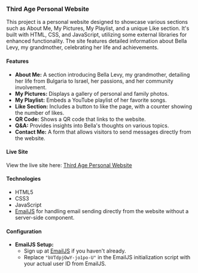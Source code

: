 
### Third Age Personal Website

This project is a personal website designed to showcase various sections such as About Me, My Pictures, My Playlist, and a unique Like section. It's built with HTML, CSS, and JavaScript, utilizing some external libraries for enhanced functionality. The site features detailed information about Bella Levy, my grandmother, celebrating her life and achievements.

#### Features

- **About Me:** A section introducing Bella Levy, my grandmother, detailing her life from Bulgaria to Israel, her passions, and her community involvement.
- **My Pictures:** Displays a gallery of personal and family photos.
- **My Playlist:** Embeds a YouTube playlist of her favorite songs.
- **Like Section:** Includes a button to like the page, with a counter showing the number of likes.
- **QR Code:** Shows a QR code that links to the website.
- **Q&A:** Provides insights into Bella's thoughts on various topics.
- **Contact Me:** A form that allows visitors to send messages directly from the website.

#### Live Site

View the live site here: [Third Age Personal Website](https://wed-2023.github.io/assignment1-noama11--209263805/)


#### Technologies

- HTML5
- CSS3
- JavaScript
- [EmailJS](https://www.emailjs.com/) for handling email sending directly from the website without a server-side component.


#### Configuration

- **EmailJS Setup:**
  - Sign up at [EmailJS](https://www.emailjs.com/) if you haven't already.
  - Replace `"bVTdpjOwY-jo1po-U"` in the EmailJS initialization script with your actual user ID from EmailJS.

